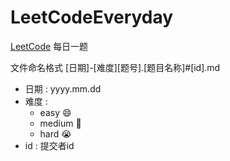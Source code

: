 # LeetCodeEveryday

[LeetCode](https://leetcode-cn.com/) 每日一题

文件命名格式 [日期]-[难度][题号].[题目名称]#[id].md

* 日期 : yyyy.mm.dd
* 难度 : 
	* easy 😄
	* medium 🤔
	* hard 😭
* id : 提交者id